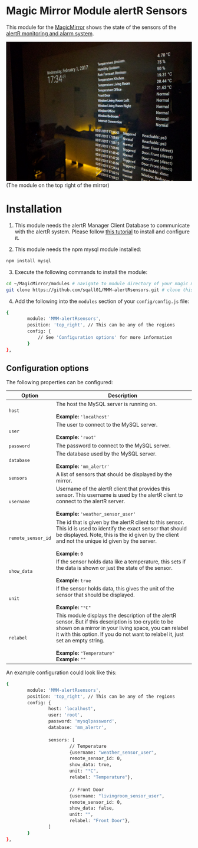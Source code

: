 # Magic Mirror Module alertR Sensors
This module for the [MagicMirror](https://github.com/MichMich/MagicMirror) shows the state of the sensors of the [alertR monitoring and alarm system](https://github.com/sqall01/alertR).

![MagicMirror](pics/magicmirror.jpg)
(The module on the top right of the mirror)

# Installation

1. This module needs the alertR Manager Client Database to communicate with the alertR system. Please follow [this tutorial](https://github.com/sqall01/alertR/wiki/Tutorial-ManagerClientDatabase) to install and configure it.

2. This module needs the npm mysql module installed:

```bash
npm install mysql
```

3. Execute the following commands to install the module:

```bash
cd ~/MagicMirror/modules # navigate to module directory of your magic mirror
git clone https://github.com/sqall01/MMM-alertRsensors.git # clone this module
```

4. Add the following into the `modules` section of your `config/config.js` file:

```bash
{
        module: 'MMM-alertRsensors',
        position: 'top_right', // This can be any of the regions
        config: {
            // See 'Configuration options' for more information
        }
},
```

## Configuration options

The following properties can be configured:

| Option                        | Description
| ----------------------------  | -----------
| `host`                        | The host the MySQL server is running on. <br><br> **Example:** `'localhost'`
| `user`                        | The user to connect to the MySQL server. <br><br> **Example:** `'root'`
| `password`                    | The password to connect to the MySQL server.
| `database`                    | The database used by the MySQL server. <br><br> **Example:** `'mm_alertr'`
| `sensors`                     | A list of sensors that should be displayed by the mirror.
| `username`                    | Username of the alertR client that provides this sensor. This username is used by the alertR client to connect to the alertR server. <br><br> **Example:** `'weather_sensor_user'`
| `remote_sensor_id`            | The id that is given by the alertR client to this sensor. This id is used to identify the exact sensor that should be displayed. Note, this is the id given by the client and not the unique id given by the server. <br><br> **Example:** `0`
| `show_data`                   | If the sensor holds data like a temperature, this sets if the data is shown or just the state of the sensor. <br><br> **Example:** `true`
| `unit`                        | If the sensor holds data, this gives the unit of the sensor that should be displayed. <br><br> **Example:** `"°C"`
| `relabel`                     | This module displays the description of the alertR sensor. But if this description is too cryptic to be shown on a mirror in your living space, you can relabel it with this option. If you do not want to relabel it, just set an empty string. <br><br> **Example:** `"Temperature"` <br> **Example:** `""`

An example configuration could look like this:

```bash
{
        module: 'MMM-alertRsensors',
        position: 'top_right', // This can be any of the regions
        config: {
                host: 'localhost',
                user: 'root',
                password: 'mysqlpassword',
                database: 'mm_alertr',

                sensors: [
                        // Temperature
                        {username: "weather_sensor_user",
                        remote_sensor_id: 0,
                        show_data: true,
                        unit: "°C",
                        relabel: "Temperature"},

                        // Front Door
                        {username: "livingroom_sensor_user",
                        remote_sensor_id: 0,
                        show_data: false,
                        unit: "",
                        relabel: "Front Door"},
                ]
        }
},
```